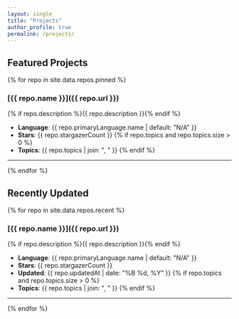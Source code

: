 ```yaml
---
layout: single
title: "Projects"
author_profile: true
permalink: /projects/
---
```


## Featured Projects

{% for repo in site.data.repos.pinned %}
### [{{ repo.name }}]({{ repo.url }})

{% if repo.description %}{{ repo.description }}{% endif %}

- **Language**: {{ repo.primaryLanguage.name | default: "N/A" }}
- **Stars**: {{ repo.stargazerCount }}
{% if repo.topics and repo.topics.size > 0 %}
- **Topics**: {{ repo.topics | join: ", " }}
{% endif %}

---

{% endfor %}

## Recently Updated

{% for repo in site.data.repos.recent %}
### [{{ repo.name }}]({{ repo.url }})

{% if repo.description %}{{ repo.description }}{% endif %}

- **Language**: {{ repo.primaryLanguage.name | default: "N/A" }}
- **Stars**: {{ repo.stargazerCount }}
- **Updated**: {{ repo.updatedAt | date: "%B %d, %Y" }}
{% if repo.topics and repo.topics.size > 0 %}
- **Topics**: {{ repo.topics | join: ", " }}
{% endif %}

---

{% endfor %}
